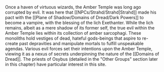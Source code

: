 Once a haven of virtuous wizards, the Amber Temple was long ago corrupted by evil. It was here that [[NPCs/Strahd/Strahd|Strahd]] made his pact with the [[Plane of Shadow/Domains of Dread/Dark Powers]] to become a vampire, with the blessing of the lich Exethanter. While the lich remains, albeit as a mere shadow of its former self, the true evil within the Amber Temple lies within its collection of amber sarcophagi. These monoliths hold vestiges of dead, hateful gods-beings that aspire to re-create past depravities and manipulate mortals to fulfill unspeakable agendas. Various evil forces set their intentions upon the Amber Temple, viewing it as a nexus of secrets underpinning the nature of the [[Domains of Dread]]. The priests of Osybus (detailed in the "Other Groups" section later in this chapter) have particular interest in this site.